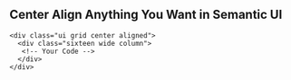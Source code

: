 ## Center Align Anything You Want in Semantic UI


```
<div class="ui grid center aligned">
  <div class="sixteen wide column">
   <!-- Your Code --> 
  </div>
</div>
```
